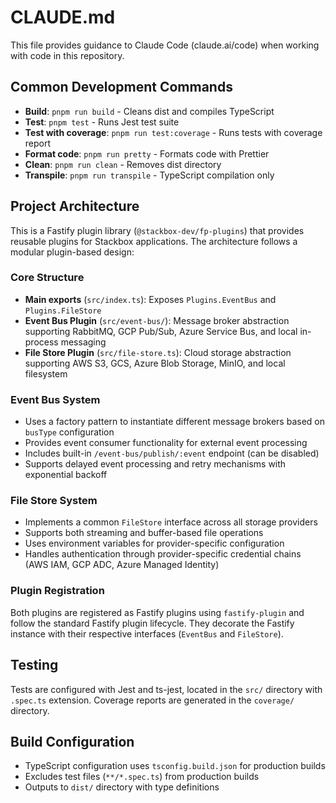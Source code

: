 # CLAUDE.md

This file provides guidance to Claude Code (claude.ai/code) when working with code in this repository.

## Common Development Commands

- **Build**: `pnpm run build` - Cleans dist and compiles TypeScript
- **Test**: `pnpm test` - Runs Jest test suite
- **Test with coverage**: `pnpm run test:coverage` - Runs tests with coverage report
- **Format code**: `pnpm run pretty` - Formats code with Prettier
- **Clean**: `pnpm run clean` - Removes dist directory
- **Transpile**: `pnpm run transpile` - TypeScript compilation only

## Project Architecture

This is a Fastify plugin library (`@stackbox-dev/fp-plugins`) that provides reusable plugins for Stackbox applications. The architecture follows a modular plugin-based design:

### Core Structure
- **Main exports** (`src/index.ts`): Exposes `Plugins.EventBus` and `Plugins.FileStore`
- **Event Bus Plugin** (`src/event-bus/`): Message broker abstraction supporting RabbitMQ, GCP Pub/Sub, Azure Service Bus, and local in-process messaging
- **File Store Plugin** (`src/file-store.ts`): Cloud storage abstraction supporting AWS S3, GCS, Azure Blob Storage, MinIO, and local filesystem

### Event Bus System
- Uses a factory pattern to instantiate different message brokers based on `busType` configuration
- Provides event consumer functionality for external event processing
- Includes built-in `/event-bus/publish/:event` endpoint (can be disabled)
- Supports delayed event processing and retry mechanisms with exponential backoff

### File Store System
- Implements a common `FileStore` interface across all storage providers
- Supports both streaming and buffer-based file operations
- Uses environment variables for provider-specific configuration
- Handles authentication through provider-specific credential chains (AWS IAM, GCP ADC, Azure Managed Identity)

### Plugin Registration
Both plugins are registered as Fastify plugins using `fastify-plugin` and follow the standard Fastify plugin lifecycle. They decorate the Fastify instance with their respective interfaces (`EventBus` and `FileStore`).

## Testing
Tests are configured with Jest and ts-jest, located in the `src/` directory with `.spec.ts` extension. Coverage reports are generated in the `coverage/` directory.

## Build Configuration
- TypeScript configuration uses `tsconfig.build.json` for production builds
- Excludes test files (`**/*.spec.ts`) from production builds
- Outputs to `dist/` directory with type definitions